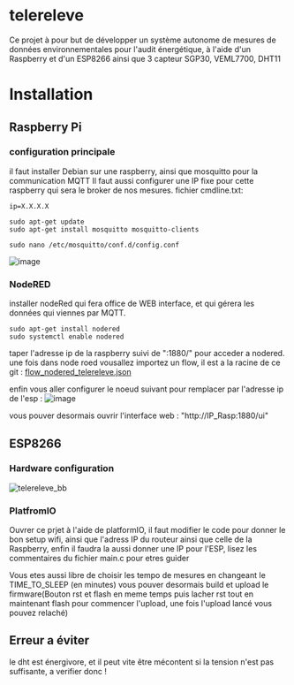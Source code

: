# telereleve

Ce projet à pour but de développer un système autonome de mesures de données environnementales pour l'audit énergétique, à l'aide d'un Raspberry et d'un ESP8266 ainsi que 3 capteur
SGP30, VEML7700, DHT11

# Installation

## Raspberry Pi
### configuration principale
il faut installer Debian sur une raspberry, ainsi que mosquitto pour la communication MQTT
Il faut aussi configurer une IP fixe pour cette raspberry qui sera le broker de nos mesures.
fichier cmdline.txt:
```
ip=X.X.X.X
```
```
sudo apt-get update 
sudo apt-get install mosquitto mosquitto-clients 
```
```
sudo nano /etc/mosquitto/conf.d/config.conf
```
![image](https://user-images.githubusercontent.com/77698738/174766929-67825cb5-fcfd-4673-9470-9b3136dc0ba6.png)

### NodeRED
installer nodeRed qui fera office de  WEB interface, et qui gérera les données qui viennes par MQTT.
```
sudo apt-get install nodered
sudo systemctl enable nodered
```
taper l'adresse ip de la raspberry suivi  de ":1880/" pour acceder a nodered.
une fois dans node roed vousallez importez un flow, il est a la racine de ce git :  	[flow_nodered_telereleve.json](https://github.com/hmz-rhl/telereleve/blob/master/flow_nodered_telereleve.json)

enfin vous aller configurer le noeud suivant pour remplacer par l'adresse ip de l'esp :
![image](https://user-images.githubusercontent.com/77698738/174768503-52f1461a-2d32-499a-bccd-b8bbc4575422.png)


vous pouver desormais ouvrir l'interface web : "http://IP_Rasp:1880/ui"

## ESP8266

### Hardware configuration
![telereleve_bb](https://user-images.githubusercontent.com/77698738/174764630-adb36bbe-234c-4ff6-8448-65f6db73b855.jpg)

### PlatfromIO
Ouvrer ce prjet à l'aide de platformIO,
il faut modifier le code pour donner le bon setup wifi, ainsi que l'adress IP du routeur ainsi que celle de la Raspberry, enfin il faudra la aussi donner une IP pour l'ESP,
lisez les commentaires du fichier main.c pour etres guider

Vous etes aussi libre de choisir les tempo de mesures en changeant le TIME_TO_SLEEP (en minutes)
vous pouver desormais build et upload le firmware(Bouton rst et flash en meme temps puis lacher rst tout en maintenant flash pour commencer l'upload, une fois l'upload lancé vous pouvez relaché)


## Erreur a éviter
le dht est énergivore, et il peut vite être mécontent si la tension n'est pas suffisante, a verifier donc !


